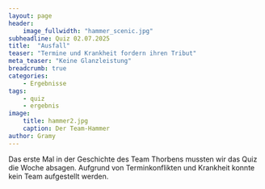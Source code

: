 ```yaml
---
layout: page
header:
    image_fullwidth: "hammer_scenic.jpg"
subheadline: Quiz 02.07.2025
title:  "Ausfall"
teaser: "Termine und Krankheit fordern ihren Tribut"
meta_teaser: "Keine Glanzleistung"
breadcrumb: true
categories:
    - Ergebnisse
tags:
    - quiz
    - ergebnis
image:
    title: hammer2.jpg
    caption: Der Team-Hammer
author: Gramy
---
```


Das erste Mal in der Geschichte des Team Thorbens mussten wir das Quiz die Woche absagen.
Aufgrund von Terminkonflikten und Krankheit konnte kein Team aufgestellt werden.